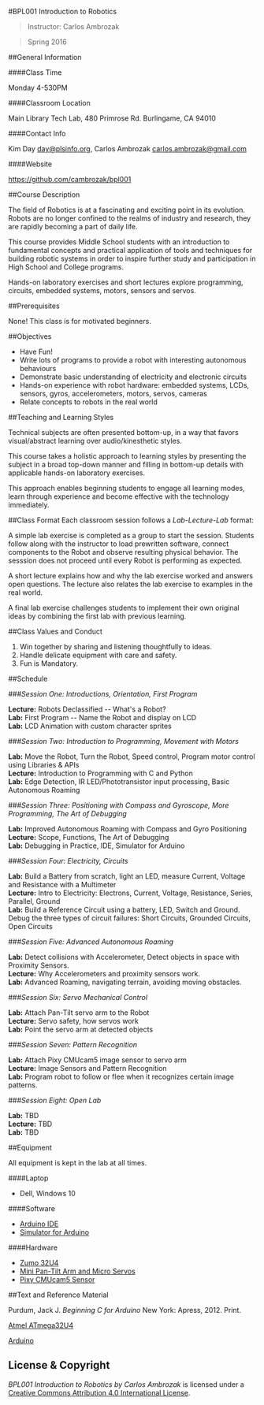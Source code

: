 #BPL001 Introduction to Robotics

> Instructor: Carlos Ambrozak

> Spring 2016

##General Information

####Class Time

Monday 4-530PM

####Classroom Location 

Main Library Tech Lab, 480 Primrose Rd.  Burlingame, CA 94010

####Contact Info

Kim Day day@plsinfo.org, Carlos Ambrozak carlos.ambrozak@gmail.com

####Website

https://github.com/cambrozak/bpl001

##Course Description

The field of Robotics is at a fascinating and exciting point in its evolution.
Robots are no longer confined to the realms of industry and research,
they are rapidly becoming a part of daily life.

This course provides Middle School students with an introduction
to fundamental concepts and practical application of tools and techniques for building robotic systems
in order to inspire further study and participation in High School and College programs.

Hands-on laboratory exercises and short lectures explore
programming, circuits, embedded systems, motors, sensors and servos.

##Prerequisites

None!  This class is for motivated beginners.

##Objectives

* Have Fun!
* Write lots of programs to provide a robot with interesting autonomous behaviours
* Demonstrate basic understanding of electricity and electronic circuits
* Hands-on experience with robot hardware: embedded systems, LCDs, sensors, gyros, accelerometers, motors, servos, cameras
* Relate concepts to robots in the real world 

##Teaching and Learning Styles

Technical subjects are often presented bottom-up, in a way that favors visual/abstract learning over audio/kinesthetic styles.   

This course takes a holistic approach to learning styles
by presenting the subject in a broad top-down manner
and filling in bottom-up details with applicable hands-on laboratory exercises.

This approach enables beginning students to engage all learning modes, learn through experience and become effective with the technology immediately.

##Class Format
Each classroom session follows a *Lab-Lecture-Lab* format:

A simple lab exercise is completed as a group to start the session.
Students follow along with the instructor to load prewritten software,
connect components to the Robot and observe resulting physical behavior.
The sesssion does not proceed until every Robot is performing as expected.

A short lecture explains how and why the lab exercise worked and answers open questions.
The lecture also relates the lab exercise to examples in the real world.

A final lab exercise challenges students to implement their own original ideas
by combining the first lab with previous learning.

##Class Values and Conduct

1. Win together by sharing and listening thoughtfully to ideas.
2. Handle delicate equipment with care and safety.
3. Fun is Mandatory.

##Schedule

###_Session One: Introductions, Orientation, First Program_

**Lecture:** Robots Declassified -- What's a Robot?<br>
**Lab:** First Program -- Name the Robot and display on LCD<br>
**Lab:** LCD Animation with custom character sprites

###_Session Two: Introduction to Programming, Movement with Motors_

**Lab:** Move the Robot, Turn the Robot, Speed control, Program motor control using Libraries & APIs<br>
**Lecture:** Introduction to Programming with C and Python<br>
**Lab:** Edge Detection, IR LED/Phototransistor input processing, Basic Autonomous Roaming

###_Session Three: Positioning with Compass and Gyroscope, More Programming, The Art of Debugging_

**Lab:** Improved Autonomous Roaming with Compass and Gyro Positioning<br>
**Lecture:** Scope, Functions, The Art of Debugging<br>
**Lab:** Debugging in Practice, IDE, Simulator for Arduino

###_Session Four: Electricity, Circuits_

**Lab:** Build a Battery from scratch, light an LED, measure Current, Voltage and Resistance with a Multimeter<br>
**Lecture:** Intro to Electricity: Electrons, Current, Voltage, Resistance, Series, Parallel, Ground<br>
**Lab:** Build a Reference Circuit using a battery, LED, Switch and Ground.  Debug the three types of circuit failures: Short Circuits, Grounded Circuits, Open Circuits 

###_Session Five: Advanced Autonomous Roaming_

**Lab:**  Detect collisions with Accelerometer, Detect objects in space with Proximity Sensors.<br>
**Lecture:**  Why Accelerometers and proximity sensors work.<br>
**Lab:** Advanced Roaming, navigating terrain, avoiding moving obstacles.

###_Session Six: Servo Mechanical Control_

**Lab:** Attach Pan-Tilt servo arm to the Robot<br>
**Lecture:** Servo safety, how servos work<br>
**Lab:** Point the servo arm at detected objects

###_Session Seven: Pattern Recognition_

**Lab:** Attach Pixy CMUcam5 image sensor to servo arm<br>
**Lecture:** Image Sensors and Pattern Recognition<br>
**Lab:**  Program robot to follow or flee when it recognizes certain image patterns.

###_Session Eight: Open Lab_

**Lab:** TBD<br>
**Lecture:** TBD<br>
**Lab:** TBD

##Equipment

All equipment is kept in the lab at all times.

####Laptop

* Dell, Windows 10

####Software

* [Arduino IDE](https://www.arduino.cc/en/Main/Software)
* [Simulator for Arduino](http://www.virtronics.com.au/Simulator-for-Arduino.html)

####Hardware

* [Zumo 32U4](https://www.pololu.com/product/3126/resources)
* [Mini Pan-Tilt Arm and Micro Servos](https://www.adafruit.com/products/1967)
* [Pixy CMUcam5 Sensor](https://www.adafruit.com/products/1906) 

##Text and Reference Material

Purdum, Jack J. *Beginning C for Arduino* New York: Apress, 2012. Print.

[Atmel ATmega32U4](http://www.atmel.com/devices/atmega32u4.aspx)

[Arduino](https://www.arduino.cc/)

## License & Copyright

*BPL001 Introduction to Robotics by Carlos Ambrozak* is licensed under a [Creative Commons Attribution 4.0 International License](http://creativecommons.org/licenses/by/4.0/).
